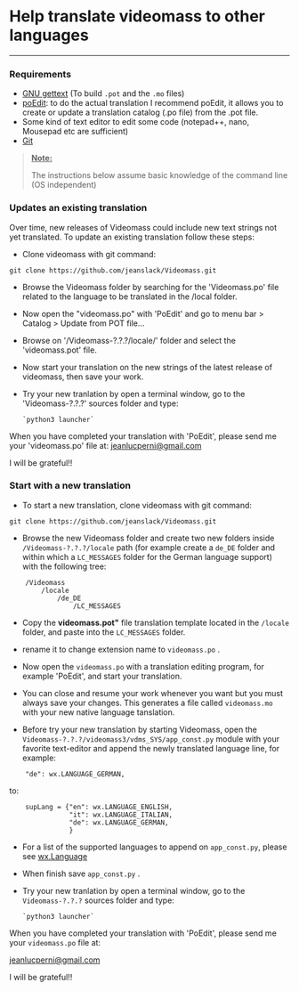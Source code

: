 # Help translate videomass to other languages
-----------------

### Requirements
- [GNU gettext](https://www.gnu.org/software/gettext) (To build `.pot` and the 
`.mo` files)
- [poEdit](https://poedit.net/): to do the actual translation I recommend poEdit, 
it allows you to create or update a translation catalog (.po file) from the .pot file.
- Some kind of text editor to edit some code (notepad++, nano, Mousepad etc are sufficient)
- [Git](https://git-scm.com/downloads)

> <ins>**Note:**</ins>
>
> The instructions below assume basic knowledge of the command line (OS independent)

### Updates an existing translation
Over time, new releases of Videomass could include new text strings not yet 
translated. To update an existing translation follow these steps:

- Clone videomass with git command:
```
git clone https://github.com/jeanslack/Videomass.git
```
- Browse the Videomass folder by searching for the 'Videomass.po' file related 
to the language to be translated in the /local folder. 

- Now open the "videomass.po" with 'PoEdit' and go to menu bar > Catalog > 
Update from POT file...

- Browse on '/Videomass-?.?.?/locale/' folder and select the 'videomass.pot' file.

- Now start your translation on the new strings of the latest release of videomass, 
then save your work.

- Try your new tranlation by open a terminal window, go to the 'Videomass-?.?.?' 
sources folder and type:   

      `python3 launcher`

When you have completed your translation with 'PoEdit', please send me your 
'videomass.po' file at: <jeanlucperni@gmail.com>   

I will be grateful!!

### Start with a new translation

- To start a new translation, clone videomass with git command:
```
git clone https://github.com/jeanslack/Videomass.git
```

- Browse the new Videomass folder and create two new folders inside 
`/Videomass-?.?.?/locale` path (for example create a `de_DE` folder and within 
which a `LC_MESSAGES` folder for the German language support) with the following tree:
```
    /Videomass
        /locale
            /de_DE
                /LC_MESSAGES
```
                
- Copy the **videomass.pot"** file translation template located in the `/locale` 
folder, and paste into the `LC_MESSAGES` folder.

- rename it to change extension name to `videomass.po` . 

- Now open the `videomass.po` with a translation editing program, for example 
'PoEdit', and start your translation.

- You can close and resume your work whenever you want but you must always save 
your changes. This generates a file called `videomass.mo` with your new native
 language tanslation.

- Before try your new translation by starting Videomass, open the 
`Videomass-?.?.?/videomass3/vdms_SYS/app_const.py` module with your favorite 
text-editor and append the newly translated language line, for example:
```
    "de": wx.LANGUAGE_GERMAN,
```
to:
```
    supLang = {"en": wx.LANGUAGE_ENGLISH,
               "it": wx.LANGUAGE_ITALIAN,
               "de": wx.LANGUAGE_GERMAN,
               }
```
- For a list of the supported languages to append on `app_const.py`, please see 
[wx.Language](https://wxpython.org/Phoenix/docs/html/wx.Language.enumeration.html#wx-language)

- When finish save `app_const.py` .

- Try your new tranlation by open a terminal window, go to the `Videomass-?.?.?` 
sources folder and type: 

      `python3 launcher`

When you have completed your translation with 'PoEdit', please send me your 
`videomass.po` file at:

<jeanlucperni@gmail.com>

I will be grateful!!

